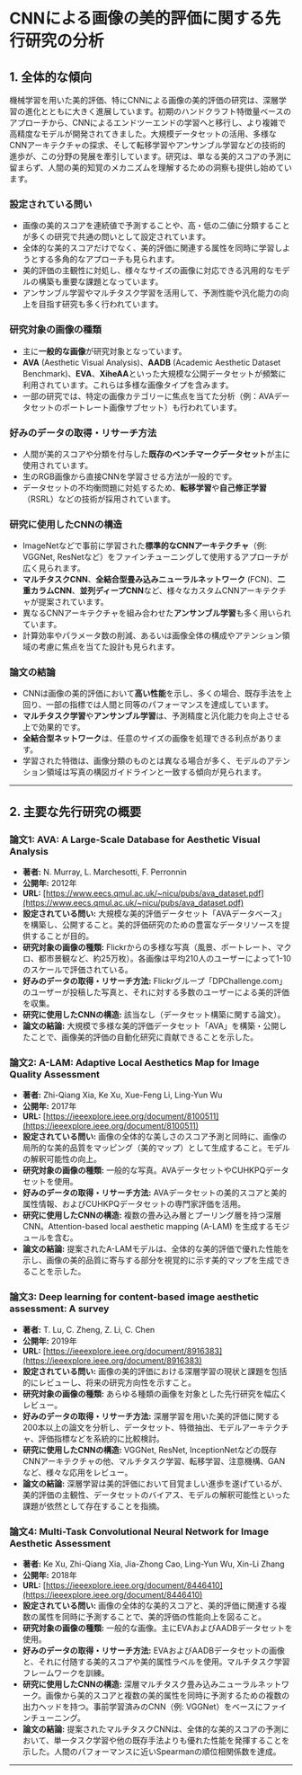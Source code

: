 # CNNによる画像の美的評価に関する先行研究の分析

## 1. 全体的な傾向

機械学習を用いた美的評価、特にCNNによる画像の美的評価の研究は、深層学習の進化とともに大きく進展しています。初期のハンドクラフト特徴量ベースのアプローチから、CNNによるエンドツーエンドの学習へと移行し、より複雑で高精度なモデルが開発されてきました。大規模データセットの活用、多様なCNNアーキテクチャの探求、そして転移学習やアンサンブル学習などの技術的進歩が、この分野の発展を牽引しています。研究は、単なる美的スコアの予測に留まらず、人間の美的知覚のメカニズムを理解するための洞察も提供し始めています。

### 設定されている問い
* 画像の美的スコアを連続値で予測することや、高・低の二値に分類することが多くの研究で共通の問いとして設定されています。
* 全体的な美的スコアだけでなく、美的評価に関連する属性を同時に学習しようとする多角的なアプローチも見られます。
* 美的評価の主観性に対処し、様々なサイズの画像に対応できる汎用的なモデルの構築も重要な課題となっています。
* アンサンブル学習やマルチタスク学習を活用して、予測性能や汎化能力の向上を目指す研究も多く行われています。

### 研究対象の画像の種類
* 主に**一般的な画像**が研究対象となっています。
* **AVA** (Aesthetic Visual Analysis)、**AADB** (Academic Aesthetic Dataset Benchmark)、**EVA**、**XiheAA**といった大規模な公開データセットが頻繁に利用されています。これらは多様な画像タイプを含みます。
* 一部の研究では、特定の画像カテゴリーに焦点を当てた分析（例：AVAデータセットのポートレート画像サブセット）も行われています。

### 好みのデータの取得・リサーチ方法
* 人間が美的スコアや分類を付与した**既存のベンチマークデータセット**が主に使用されています。
* 生のRGB画像から直接CNNを学習させる方法が一般的です。
* データセットの不均衡問題に対処するため、**転移学習**や**自己修正学習**（RSRL）などの技術が採用されています。

### 研究に使用したCNNの構造
* ImageNetなどで事前に学習された**標準的なCNNアーキテクチャ**（例: VGGNet, ResNetなど）をファインチューニングして使用するアプローチが広く見られます。
* **マルチタスクCNN**、**全結合型畳み込みニューラルネットワーク** (FCN)、**二重カラムCNN**、**並列ディープCNN**など、様々なカスタムCNNアーキテクチャが提案されています。
* 異なるCNNアーキテクチャを組み合わせた**アンサンブル学習**も多く用いられています。
* 計算効率やパラメータ数の削減、あるいは画像全体の構成やアテンション領域の考慮に焦点を当てた設計も見られます。

### 論文の結論
* CNNは画像の美的評価において**高い性能**を示し、多くの場合、既存手法を上回り、一部の指標では人間と同等のパフォーマンスを達成しています。
* **マルチタスク学習**や**アンサンブル学習**は、予測精度と汎化能力を向上させる上で効果的です。
* **全結合型ネットワーク**は、任意のサイズの画像を処理できる利点があります。
* 学習された特徴は、画像分類のものとは異なる場合が多く、モデルのアテンション領域は写真の構図ガイドラインと一致する傾向が見られます。

---

## 2. 主要な先行研究の概要

### 論文1: AVA: A Large-Scale Database for Aesthetic Visual Analysis
* **著者:** N. Murray, L. Marchesotti, F. Perronnin
* **公開年:** 2012年
* **URL:** [https://www.eecs.qmul.ac.uk/~nicu/pubs/ava_dataset.pdf](https://www.eecs.qmul.ac.uk/~nicu/pubs/ava_dataset.pdf)
* **設定されている問い:** 大規模な美的評価データセット「AVAデータベース」を構築し、公開すること。美的評価研究のための豊富なデータリソースを提供することが目的。
* **研究対象の画像の種類:** Flickrからの多様な写真（風景、ポートレート、マクロ、都市景観など、約25万枚）。各画像は平均210人のユーザーによって1-10のスケールで評価されている。
* **好みのデータの取得・リサーチ方法:** Flickrグループ「DPChallenge.com」のユーザーが投稿した写真と、それに対する多数のユーザーによる美的評価を収集。
* **研究に使用したCNNの構造:** 該当なし（データセット構築に関する論文）。
* **論文の結論:** 大規模で多様な美的評価データセット「AVA」を構築・公開したことで、画像美的評価の自動化研究に貢献できることを示した。

### 論文2: A-LAM: Adaptive Local Aesthetics Map for Image Quality Assessment
* **著者:** Zhi-Qiang Xia, Ke Xu, Xue-Feng Li, Ling-Yun Wu
* **公開年:** 2017年
* **URL:** [https://ieeexplore.ieee.org/document/8100511](https://ieeexplore.ieee.org/document/8100511)
* **設定されている問い:** 画像の全体的な美しさのスコア予測と同時に、画像の局所的な美的品質をマッピング（美的マップ）として生成すること。モデルの解釈可能性の向上。
* **研究対象の画像の種類:** 一般的な写真。AVAデータセットやCUHKPQデータセットを使用。
* **好みのデータの取得・リサーチ方法:** AVAデータセットの美的スコアと美的属性情報、およびCUHKPQデータセットの専門家評価を活用。
* **研究に使用したCNNの構造:** 複数の畳み込み層とプーリング層を持つ深層CNN。Attention-based local aesthetic mapping (A-LAM) を生成するモジュールを含む。
* **論文の結論:** 提案されたA-LAMモデルは、全体的な美的評価で優れた性能を示し、画像の美的品質に寄与する部分を視覚的に示す美的マップを生成できることを示した。

### 論文3: Deep learning for content-based image aesthetic assessment: A survey
* **著者:** T. Lu, C. Zheng, Z. Li, C. Chen
* **公開年:** 2019年
* **URL:** [https://ieeexplore.ieee.org/document/8916383](https://ieeexplore.ieee.org/document/8916383)
* **設定されている問い:** 画像の美的評価における深層学習の現状と課題を包括的にレビューし、将来の研究方向性を示すこと。
* **研究対象の画像の種類:** あらゆる種類の画像を対象とした先行研究を幅広くレビュー。
* **好みのデータの取得・リサーチ方法:** 深層学習を用いた美的評価に関する200本以上の論文を分析し、データセット、特徴抽出、モデルアーキテクチャ、評価指標などを系統的に比較検討。
* **研究に使用したCNNの構造:** VGGNet, ResNet, InceptionNetなどの既存CNNアーキテクチャの他、マルチタスク学習、転移学習、注意機構、GANなど、様々な応用をレビュー。
* **論文の結論:** 深層学習は美的評価において目覚ましい進歩を遂げているが、美的評価の主観性、データセットのバイアス、モデルの解釈可能性といった課題が依然として存在することを指摘。

### 論文4: Multi-Task Convolutional Neural Network for Image Aesthetic Assessment
* **著者:** Ke Xu, Zhi-Qiang Xia, Jia-Zhong Cao, Ling-Yun Wu, Xin-Li Zhang
* **公開年:** 2018年
* **URL:** [https://ieeexplore.ieee.org/document/8446410](https://ieeexplore.ieee.org/document/8446410)
* **設定されている問い:** 画像の全体的な美的スコアと、美的評価に関連する複数の属性を同時に予測することで、美的評価の性能向上を図ること。
* **研究対象の画像の種類:** 一般的な画像。主にEVAおよびAADBデータセットを使用。
* **好みのデータの取得・リサーチ方法:** EVAおよびAADBデータセットの画像と、それに付随する美的スコアや美的属性ラベルを使用。マルチタスク学習フレームワークを訓練。
* **研究に使用したCNNの構造:** 深層マルチタスク畳み込みニューラルネットワーク。画像から美的スコアと複数の美的属性を同時に予測するための複数の出力ヘッドを持つ。事前学習済みのCNN（例: VGGNet）をベースにファインチューニング。
* **論文の結論:** 提案されたマルチタスクCNNは、全体的な美的スコアの予測において、単一タスク学習や他の既存手法よりも優れた性能を発揮することを示した。人間のパフォーマンスに近いSpearmanの順位相関係数を達成。

---